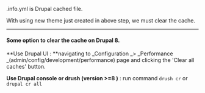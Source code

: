 .info.yml is Drupal cached file.

With using new theme just created in above step, we must clear the cache.

---

#### **Some option to clear the cache on Drupal 8.**

**Use Drupal UI : **navigating to _Configuration _&gt; _Performance _\(admin/config/development/performance\) page and clicking the 'Clear all caches' button.

**Use Drupal console or drush \(version &gt;=8 \)** : run command `drush cr` or `drupal cr all`

